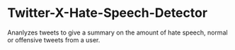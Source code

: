 # Twitter-X-Hate-Speech-Detector
Ananlyzes tweets to give a summary on the amount of hate speech, normal or offensive tweets from a user.
